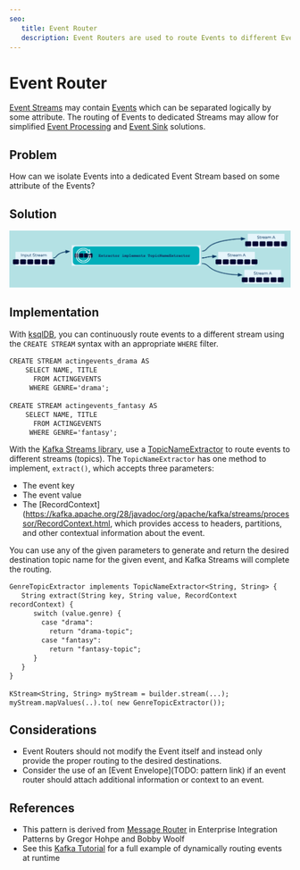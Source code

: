 ```yaml
---
seo:
   title: Event Router
   description: Event Routers are used to route Events to different Event Streams based on data or metadata values contained in each Event. 
---
```


# Event Router
[Event Streams](../event-stream/event-stream.md) may contain [Events](../event/event.md) which can be separated logically by some attribute. The routing of Events to dedicated Streams may allow for simplified [Event Processing](event-processor.md) and [Event Sink](../event-sink/event-sink.md) solutions.

## Problem
How can we isolate Events into a dedicated Event Stream based on some attribute of the Events?

## Solution
![event-router](../img/event-router.png)

## Implementation
With [ksqlDB](https://ksqldb.io/), you can continuously route events to a different stream using the `CREATE STREAM` syntax with an appropriate `WHERE` filter.

```
CREATE STREAM actingevents_drama AS
    SELECT NAME, TITLE
      FROM ACTINGEVENTS
     WHERE GENRE='drama';

CREATE STREAM actingevents_fantasy AS
    SELECT NAME, TITLE
      FROM ACTINGEVENTS
     WHERE GENRE='fantasy';
```

With the [Kafka Streams library](https://kafka.apache.org/documentation/streams/), use a [TopicNameExtractor](https://kafka.apache.org/28/javadoc/org/apache/kafka/streams/processor/TopicNameExtractor.html) to route events to different streams (topics).  The `TopicNameExtractor` has one method to implement, `extract()`, which accepts three parameters:

- The event key
- The event value
- The [RecordContext](https://kafka.apache.org/28/javadoc/org/apache/kafka/streams/processor/RecordContext.html, which provides access to headers, partitions, and other contextual information about the event.

You can use any of the given parameters to generate and return the desired destination topic name for the given event, and Kafka Streams will complete the routing. 

```
GenreTopicExtractor implements TopicNameExtractor<String, String> {
   String extract(String key, String value, RecordContext recordContext) {
      switch (value.genre) {
        case "drama":
          return "drama-topic";
        case "fantasy":
          return "fantasy-topic";
      }
   }
}

KStream<String, String> myStream = builder.stream(...);
myStream.mapValues(..).to( new GenreTopicExtractor());
```

## Considerations
* Event Routers should not modify the Event itself and instead only provide the proper routing to the desired destinations.
* Consider the use of an [Event Envelope](TODO: pattern link) if an event router should attach additional information or context to an event.

## References
* This pattern is derived from [Message Router](https://www.enterpriseintegrationpatterns.com/patterns/messaging/MessageRouter.html) in Enterprise Integration Patterns by Gregor Hohpe and Bobby Woolf
* See this [Kafka Tutorial](https://kafka-tutorials.confluent.io/dynamic-output-topic/kstreams.html) for a full example of dynamically routing events at runtime
